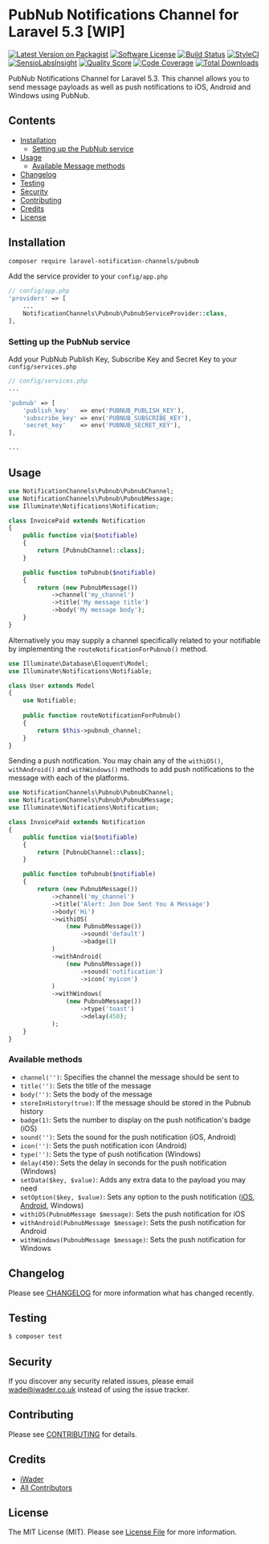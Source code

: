 # PubNub Notifications Channel for Laravel 5.3 [WIP]
[![Latest Version on Packagist](https://img.shields.io/packagist/v/laravel-notification-channels/pubnub.svg?style=flat-square)](https://packagist.org/packages/laravel-notification-channels/pubnub)
[![Software License](https://img.shields.io/badge/license-MIT-brightgreen.svg?style=flat-square)](LICENSE.md)
[![Build Status](https://img.shields.io/travis/laravel-notification-channels/pubnub/master.svg?style=flat-square)](https://travis-ci.org/laravel-notification-channels/pubnub)
[![StyleCI](https://styleci.io/repos/65854225/shield)](https://styleci.io/repos/65854225)
[![SensioLabsInsight](https://img.shields.io/sensiolabs/i/:sensio_labs_id.svg?style=flat-square)](https://insight.sensiolabs.com/projects/:sensio_labs_id)
[![Quality Score](https://img.shields.io/scrutinizer/g/laravel-notification-channels/pubnub.svg?style=flat-square)](https://scrutinizer-ci.com/g/laravel-notification-channels/pubnub)
[![Code Coverage](https://img.shields.io/scrutinizer/coverage/g/laravel-notification-channels/pubnub/master.svg?style=flat-square)](https://scrutinizer-ci.com/g/laravel-notification-channels/pubnub/?branch=master)
[![Total Downloads](https://img.shields.io/packagist/dt/laravel-notification-channels/pubnub.svg?style=flat-square)](https://packagist.org/packages/laravel-notification-channels/pubnub)

PubNub Notifications Channel for Laravel 5.3. This channel allows you to send message payloads as well as push notifications to iOS, Android and Windows using PubNub.

## Contents

- [Installation](#installation)
	- [Setting up the PubNub service](#setting-up-the-PubNub-service)
- [Usage](#usage)
	- [Available Message methods](#available-message-methods)
- [Changelog](#changelog)
- [Testing](#testing)
- [Security](#security)
- [Contributing](#contributing)
- [Credits](#credits)
- [License](#license)

## Installation

```bash
composer require laravel-notification-channels/pubnub
```

Add the service provider to your `config/app.php`

```php
// config/app.php
'providers' => [
    ...
    NotificationChannels\Pubnub\PubnubServiceProvider::class,
],
```

### Setting up the PubNub service

Add your PubNub Publish Key, Subscribe Key and Secret Key to your `config/services.php`

```php
// config/services.php
...

'pubnub' => [
    'publish_key'   => env('PUBNUB_PUBLISH_KEY'),
    'subscribe_key' => env('PUBNUB_SUBSCRIBE_KEY'),
    'secret_key'    => env('PUBNUB_SECRET_KEY'),
],

... 
```

## Usage

```php
use NotificationChannels\Pubnub\PubnubChannel;
use NotificationChannels\Pubnub\PubnubMessage;
use Illuminate\Notifications\Notification;

class InvoicePaid extends Notification
{
    public function via($notifiable)
    {
        return [PubnubChannel::class];
    }

    public function toPubnub($notifiable)
    {
        return (new PubnubMessage())
            ->channel('my_channel')
            ->title('My message title')
            ->body('My message body');
    }
}
```

Alternatively you may supply a channel specifically related to your notifiable by implementing the `routeNotificationForPubnub()` method.

```php
use Illuminate\Database\Eloquent\Model;
use Illuminate\Notifications\Notifiable;

class User extends Model
{
    use Notifiable;
    
    public function routeNotificationForPubnub()
    {
        return $this->pubnub_channel;
    }
}
```

Sending a push notification. You may chain any of the `withiOS()`, `withAndroid()` and `withWindows()` methods to add push notifications to the message with each of the platforms.

```php
use NotificationChannels\Pubnub\PubnubChannel;
use NotificationChannels\Pubnub\PubnubMessage;
use Illuminate\Notifications\Notification;

class InvoicePaid extends Notification
{
    public function via($notifiable)
    {
        return [PubnubChannel::class];
    }

    public function toPubnub($notifiable)
    {
        return (new PubnubMessage())
            ->channel('my_channel')
            ->title('Alert: Jon Doe Sent You A Message')
            ->body('Hi')
            ->withiOS(
                (new PubnubMessage())
                    ->sound('default')
                    ->badge(1)
            )
            ->withAndroid(
                (new PubnubMessage())
                    ->sound('notification')
                    ->icon('myicon')
            )
            ->withWindows(
                (new PubnubMessage())
                    ->type('toast')
                    ->delay(450);
            );
    }
}
```

### Available methods

 - `channel('')`: Specifies the channel the message should be sent to
 - `title('')`: Sets the title of the message
 - `body('')`: Sets the body of the message
 - `storeInHistory(true)`: If the message should be stored in the Pubnub history
 - `badge(1)`: Sets the number to display on the push notification's badge (iOS)
 - `sound('')`: Sets the sound for the push notification (iOS, Android)
 - `icon('')`: Sets the push notification icon (Android)
 - `type('')`: Sets the type of push notification (Windows)
 - `delay(450)`: Sets the delay in seconds for the push notification (Windows)
 - `setData($key, $value)`: Adds any extra data to the payload you may need
 - `setOption($key, $value)`: Sets any option to the push notification ([iOS][reference-ios], [Android][reference-android], Windows) 
 - `withiOS(PubnubMessage $message)`: Sets the push notification for iOS
 - `withAndroid(PubnubMessage $message)`: Sets the push notification for Android
 - `withWindows(PubnubMessage $message)`: Sets the push notification for Windows

## Changelog

Please see [CHANGELOG](CHANGELOG.md) for more information what has changed recently.

## Testing

``` bash
$ composer test
```

## Security

If you discover any security related issues, please email wade@iwader.co.uk instead of using the issue tracker.

## Contributing

Please see [CONTRIBUTING](CONTRIBUTING.md) for details.

## Credits

- [iWader](https://github.com/iWader)
- [All Contributors](../../contributors)

## License

The MIT License (MIT). Please see [License File](LICENSE.md) for more information.

[reference-ios]: https://developer.apple.com/library/ios/documentation/NetworkingInternet/Conceptual/RemoteNotificationsPG/Chapters/TheNotificationPayload.html#//apple_ref/doc/uid/TP40008194-CH107-SW1
[reference-android]: https://developers.google.com/cloud-messaging/http-server-ref#notification-payload-support
